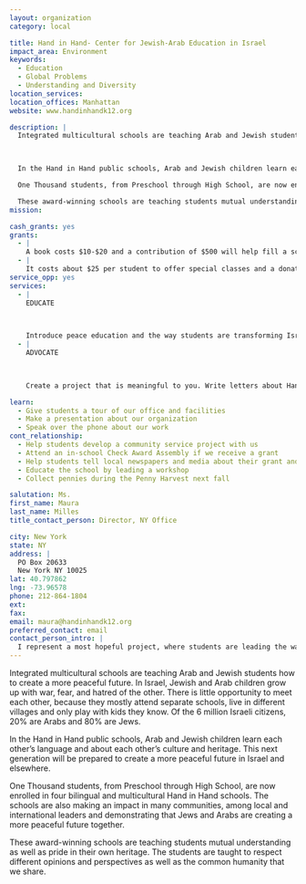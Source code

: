 ```yaml
---
layout: organization
category: local

title: Hand in Hand- Center for Jewish-Arab Education in Israel
impact_area: Environment
keywords: 
  - Education
  - Global Problems
  - Understanding and Diversity
location_services: 
location_offices: Manhattan
website: www.handinhandk12.org

description: |
  Integrated multicultural schools are teaching Arab and Jewish students how to create a more peaceful future. In Israel, Jewish and Arab children grow up with war, fear, and hatred of the other.  There is little opportunity to meet each other, because they mostly attend separate schools, live in different villages and only play with kids they know.  Of the 6 million Israeli citizens, 20% are Arabs and 80% are Jews.

  

  In the Hand in Hand public schools, Arab and Jewish children learn each other’s language and about each other’s culture and heritage.  This next generation will be prepared to create a more peaceful future in Israel and elsewhere.

  One Thousand students, from Preschool through High School, are now enrolled in four bilingual and multicultural Hand in Hand schools.  The schools are also making an impact in many communities, among local and international leaders and demonstrating that Jews and Arabs are creating a more peaceful future together.  

  These award-winning schools are teaching students mutual understanding as well as pride in their own heritage.  The students are taught to respect different opinions and perspectives as well as the common humanity that we share.
mission: 

cash_grants: yes
grants: 
  - |
    A book costs $10-$20 and a contribution of $500 will help fill a schools classroom or library with wonderful age-appropriate books for our students.  This enables the schools to buy books in all three languages that are spoken and taught at the school - Hebrew, Arabic and English.  Books help students learn about the world, about each other and broadens their horizons
  - |
    It costs about $25 per student to offer special classes and a donation of $250 will support special programs in Civics Education, Conflict Resolution and Leadership Development for middle and high school students. It enables the Hand in Hand students to gain important experience and skills and participate in social action and community service, while learning to create a more peaceful future.
service_opp: yes
services: 
  - |
    EDUCATE

    

    Introduce peace education and the way students are transforming Israel by showing Hand in Hand's informational videos in your classroom or assembly; at your church, mosque or synagogue; or elsewhere in your community. In your presentation, you might use the personal stories of those affected by our schools and other information from this web site. We can help you plan your presentation.
  - |
    ADVOCATE

    

    Create a project that is meaningful to you. Write letters about Hand in Hand's power to create social change to legislators and opinion leaders. Submit articles to your school newspaper, local and national papers, or blogs. Speak about Hand in Hand’s mission at your synagogue, church, mosque, teen group or elsewhere in  your community. However you choose to be an advocate, know that student voices are powerful for raising awareness — and let us know what you're planning!

learn: 
  - Give students a tour of our office and facilities
  - Make a presentation about our organization
  - Speak over the phone about our work
cont_relationship: 
  - Help students develop a community service project with us
  - Attend an in-school Check Award Assembly if we receive a grant
  - Help students tell local newspapers and media about their grant and/or project with us
  - Educate the school by leading a workshop
  - Collect pennies during the Penny Harvest next fall

salutation: Ms.
first_name: Maura
last_name: Milles
title_contact_person: Director, NY Office

city: New York
state: NY
address: |
  PO Box 20633  
  New York NY 10025
lat: 40.797862
lng: -73.96578
phone: 212-864-1804
ext: 
fax: 
email: maura@handinhandk12.org
preferred_contact: email
contact_person_intro: |
  I represent a most hopeful project, where students are leading the way and creating a more peaceful future.  Since my children have been involved with Common Cents at their school, I know about the important projects they have supported. I thought students and families would be inspired to learn about the students at the Hand in Hand Schools.
---
```

Integrated multicultural schools are teaching Arab and Jewish students how to create a more peaceful future. In Israel, Jewish and Arab children grow up with war, fear, and hatred of the other.  There is little opportunity to meet each other, because they mostly attend separate schools, live in different villages and only play with kids they know.  Of the 6 million Israeli citizens, 20% are Arabs and 80% are Jews.



In the Hand in Hand public schools, Arab and Jewish children learn each other’s language and about each other’s culture and heritage.  This next generation will be prepared to create a more peaceful future in Israel and elsewhere.

One Thousand students, from Preschool through High School, are now enrolled in four bilingual and multicultural Hand in Hand schools.  The schools are also making an impact in many communities, among local and international leaders and demonstrating that Jews and Arabs are creating a more peaceful future together.  

These award-winning schools are teaching students mutual understanding as well as pride in their own heritage.  The students are taught to respect different opinions and perspectives as well as the common humanity that we share.